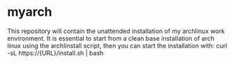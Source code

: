 # myarch
This repository will contain the unattended installation of my archlinux work environment. It is essential to start from a clean base installation of arch linux using the archlinstall script, then you can start the installation with: curl -sL https://{URL}/install.sh | bash
